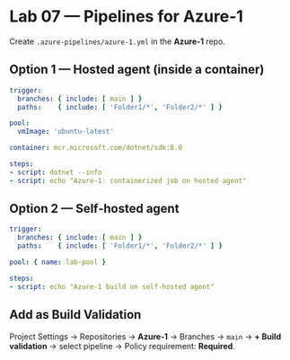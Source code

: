# Lab 07 — Pipelines for Azure‑1

Create `.azure-pipelines/azure-1.yml` in the **Azure‑1** repo.

## Option 1 — Hosted agent (inside a container)
```yaml
trigger:
  branches: { include: [ main ] }
  paths:    { include: [ 'Folder1/*', 'Folder2/*' ] }

pool:
  vmImage: 'ubuntu-latest'

container: mcr.microsoft.com/dotnet/sdk:8.0

steps:
- script: dotnet --info
- script: echo "Azure-1: containerized job on hosted agent"
```

## Option 2 — Self‑hosted agent
```yaml
trigger:
  branches: { include: [ main ] }
  paths:    { include: [ 'Folder1/*', 'Folder2/*' ] }

pool: { name: lab-pool }

steps:
- script: echo "Azure-1 build on self-hosted agent"
```

## Add as Build Validation
Project Settings → Repositories → **Azure‑1** → Branches → `main` → **+ Build validation** → select pipeline → Policy requirement: **Required**.

